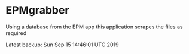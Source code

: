 # EPMgrabber
Using a database from the EPM app this application scrapes the files as required


Latest backup: Sun Sep 15 14:46:01 UTC 2019
